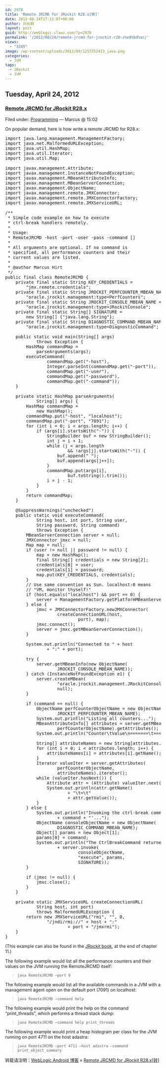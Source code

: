 ```yaml
---
id: 2978
title: 'Remote JRCMD for JRockit R28.x[转]'
date: 2012-08-24T17:12:07+00:00
author: 刘长炯
layout: post
guid: http://weblogic.clawz.com/?p=2978
permalink: '/2012/08/24/remote-jrcmd-for-jrockit-r28-x%e8%bd%ac/'
views:
  - "3285"
image: /wp-content/uploads/2012/09/1257252433_java.png
categories:
  - JVM
tags:
  - JRockit
  - JVM
---
```

## Tuesday, April 24, 2012

### <a href="http://hirt.se/blog/?p=207" rel="bookmark">Remote JRCMD for JRockit R28.x</a>

<div>
  Filed under: <a title="View all posts in Programming" href="http://hirt.se/blog/?cat=3" rel="category">Programming</a> — Marcus @ 15:02
</div>

<div>
  <p>
    On popular demand, here is how write a remote JRCMD for R28.x:
  </p>
  
  <pre>import java.lang.management.ManagementFactory;
import java.net.MalformedURLException;
import java.util.HashMap;
import java.util.Iterator;
import java.util.Map;

import javax.management.Attribute;
import javax.management.InstanceNotFoundException;
import javax.management.MBeanAttributeInfo;
import javax.management.MBeanServerConnection;
import javax.management.ObjectName;
import javax.management.remote.JMXConnector;
import javax.management.remote.JMXConnectorFactory;
import javax.management.remote.JMXServiceURL;

/**
 * Simple code example on how to execute
 * ctrl-break handlers remotely.
 *
 * Usage:
 * RemoteJRCMD -host -port -user -pass -command []
 *
 * All arguments are optional. If no command is
 * specified, all performance counters and their
 * current values are listed.
 *
 * @author Marcus Hirt
 */
public final class RemoteJRCMD {
	private final static String KEY_CREDENTIALS =
		"jmx.remote.credentials";
	private final static String JROCKIT_PERFCOUNTER_MBEAN_NAME =
		"oracle.jrockit.management:type=PerfCounters";
	private final static String JROCKIT_CONSOLE_MBEAN_NAME =
		"oracle.jrockit.management:type=JRockitConsole";
	private final static String[] SIGNATURE =
		new String[] {"java.lang.String"};
	private final static String DIAGNOSTIC_COMMAND_MBEAN_NAME =
		"oracle.jrockit.management:type=DiagnosticCommand";

	public static void main(String[] args)
			throws Exception {
		HashMap commandMap =
			parseArguments(args);
		executeCommand(
				commandMap.get("-host"),
				Integer.parseInt(commandMap.get("-port")),
				commandMap.get("-user"),
				commandMap.get("-password"),
				commandMap.get("-command"));
	}

	private static HashMap parseArguments(
			String[] args) {
		HashMap commandMap =
			new HashMap();
		commandMap.put("-host", "localhost");
		commandMap.put("-port", "7091");
		for (int i = 0; i &lt; args.length; i++) {
			if (args[i].startsWith("-")) {
				StringBuilder buf = new StringBuilder();
				int j = i + 1;
				while (j &lt; args.length
						&& !args[j].startsWith("-")) {
					buf.append(" ");
					buf.append(args[j++]);
				}
				commandMap.put(args[i],
						buf.toString().trim());
				i = j - 1;
			}
		}
		return commandMap;
	}

	@SuppressWarnings("unchecked")
	public static void executeCommand(
			String host, int port, String user,
			String password, String command)
			throws Exception {
		MBeanServerConnection server = null;
		JMXConnector jmxc = null;
		Map map = null;
		if (user != null || password != null) {
			map = new HashMap();
			final String[] credentials = new String[2];
			credentials[0] = user;
			credentials[1] = password;
			map.put(KEY_CREDENTIALS, credentials);
		}
		// Use same convention as Sun. localhost:0 means
		// "VM, monitor thyself!"
		if (host.equals("localhost") && port == 0) {
			server = ManagementFactory.getPlatformMBeanServer();
		} else {
			jmxc = JMXConnectorFactory.newJMXConnector(
					createConnectionURL(host,
							port), map);
			jmxc.connect();
			server = jmxc.getMBeanServerConnection();
		}

		System.out.println("Connected to " + host
				+ ":" + port);

		try {
			server.getMBeanInfo(new ObjectName(
					JROCKIT_CONSOLE_MBEAN_NAME));
		} catch (InstanceNotFoundException e1) {
			server.createMBean(
					"oracle.jrockit.management.JRockitConsole",
					null);
		}

		if (command == null) {
			ObjectName perfCounterObjectName = new ObjectName(
					JROCKIT_PERFCOUNTER_MBEAN_NAME);
			System.out.println("Listing all counters...");
			MBeanAttributeInfo[] attributes = server.getMBeanInfo(
					perfCounterObjectName).getAttributes();
			System.out.println("Counter\tValue\n=======\t====");

			String[] attributeNames = new String[attributes.length];
			for (int i = 0; i &lt; attributes.length; i++) {
				attributeNames[i] = attributes[i].getName();
			}
			Iterator valueIter = server.getAttributes(
					perfCounterObjectName,
					attributeNames).iterator();
			while (valueIter.hasNext()) {
				Attribute attr = (Attribute) valueIter.next();
				System.out.println(attr.getName()
						+ "\t=\t"
						+ attr.getValue());
			}
		} else {
			System.out.println("Invoking the ctrl-break command '"
					+ command + "'...");
			ObjectName consoleObjectName = new ObjectName(
					DIAGNOSTIC_COMMAND_MBEAN_NAME);
			Object[] params = new Object[1];
			params[0] = command;
			System.out.println("The CtrlBreakCommand returned: \n"
					+ server.invoke(
							consoleObjectName,
							"execute", params,
							SIGNATURE));
		}

		if (jmxc != null) {
			jmxc.close();
		}
	}

	private static JMXServiceURL createConnectionURL(
			String host, int port)
			throws MalformedURLException {
		return new JMXServiceURL("rmi", "", 0,
				"/jndi/rmi://" + host + ":"
						+ port + "/jmxrmi");
	}
}</pre>
  
  <p>
    (This example can also be found in the <a href="http://www.amazon.com/Oracle-JRockit-The-Definitive-Guide/dp/1847198066/ref=ntt_at_ep_dpt_1">JRockit book</a>, at the end of chapter 11.)
  </p>
  
  <p>
    The following example would list all the performance counters and their values on the JVM running the RemoteJRCMD itself:
  </p>
  
  <blockquote>
    <p>
      <code>java RemoteJRCMD –port 0</code>
    </p>
  </blockquote>
  
  <p>
    The following example would list all the available commands in a JVM with a management agent open on the default port (7091) on localhost:
  </p>
  
  <blockquote>
    <p>
      <code>java RemoteJRCMD –command help</code>
    </p>
  </blockquote>
  
  <p>
    The following example would print the help on the command “print_threads”, which performs a thread stack dump:
  </p>
  
  <blockquote>
    <p>
      <code>java RemoteJRCMD –command help print_threads</code>
    </p>
  </blockquote>
  
  <p>
    The following example would print a heap histogram per class for the JVM running on port 4711 on the host adastra:
  </p>
  
  <blockquote>
    <p>
      <code>java RemoteJRCMD –port 4711 –host adastra –command print_object_summary</code>
    </p>
  </blockquote>
</div>

转载请注明：[WebLogic Android 博客](http://www.beansoft.biz) &raquo; [Remote JRCMD for JRockit R28.x[转]](http://www.beansoft.biz/2012/08/24/remote-jrcmd-for-jrockit-r28-x%e8%bd%ac/)